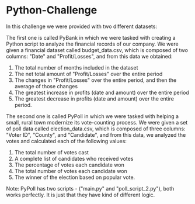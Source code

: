 # Python-Challenge

In this challenge we were provided with two different datasets:

The first one is called PyBank in which we were tasked with creating a Python script to analyze the financial records of our company. 
We were given a financial dataset called budget_data.csv, which is composed of two columns: "Date" and "Profit/Losses", and from this data we obtained:
1) The total number of months included in the dataset
2) The net total amount of "Profit/Losses" over the entire period
3) The changes in "Profit/Losses" over the entire period, and then the average of those changes
4) The greatest increase in profits (date and amount) over the entire period
5) The greatest decrease in profits (date and amount) over the entire period.

The second one is called PyPoll in which we were tasked with helping a small, rural town modernize its vote-counting process.
We were given a set of poll data called election_data.csv, which is composed of three columns: "Voter ID", "County", and "Candidate", and from this data, we analyzed the votes and calculated each of the following values:
1) The total number of votes cast
2) A complete list of candidates who received votes
3) The percentage of votes each candidate won
4) The total number of votes each candidate won
5) The winner of the election based on popular vote.

Note: PyPoll has two scripts - ("main.py" and "poll_script_2.py"), both works perfectly. It is just that they have kind of different logic. 

